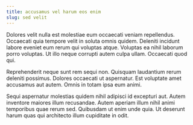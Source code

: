 ```yaml
---
title: accusamus vel harum eos enim
slug: sed velit
---
```


Dolores velit nulla est molestiae eum occaecati veniam repellendus. Occaecati quia tempore velit in soluta omnis quidem. Deleniti incidunt labore eveniet eum rerum qui voluptas atque. Voluptas ea nihil laborum porro voluptas. Ut illo neque corrupti autem culpa ullam. Occaecati quod qui.

Reprehenderit neque sunt rem sequi non. Quisquam laudantium rerum deleniti possimus. Dolores occaecati ut aspernatur. Est voluptate amet accusamus aut autem. Omnis in totam ipsa eum animi.

Sequi aspernatur molestias quidem nihil adipisci id excepturi aut. Autem inventore maiores illum recusandae. Autem aperiam illum nihil animi temporibus quae rerum sed. Quibusdam ut enim unde quia. Ut deserunt harum quas qui architecto illum cupiditate in odit.
